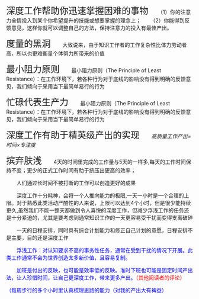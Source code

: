 <font size=5>深度工作帮助你迅速掌握困难的事物</font>
&#12288;&#12288;（1）你的注意力全情投入到某个你希望提升的技能或想要掌握的理念上；
&#12288;&#12288;（2）你能得到反馈意见，这样你就可以调整自己的方法，保持注意力的投入有最佳产出。

<font size=5>度量的黑洞</font>
&#12288;&#12288;大致说来，由于知识工作者的工作复杂性比体力劳动者高，所以也更难衡量个体努力所带来的价值

<font size=5>最小阻力原则</font>
&#12288;&#12288;最小阻力原则（The Principle of Least Resistance）：在工作环境下，若各种行为对于底线的影响没有得到明确的反馈意见，我们倾向于采用当下最简单易行的行为

<font size=5>忙碌代表生产力</font>
&#12288;&#12288;最小阻力原则（The Principle of Least Resistance）：在工作环境下，若各种行为对于底线的影响没有得到明确的反馈意见，我们倾向于采用当下最简单易行的行为

<font size=5>深度工作有助于精英级产出的实现</font>
 &#12288;&#12288;*高质量工作产出=时间×专注度*
 
<font size=5>摈弃肤浅</font>
&#12288;&#12288;4天的时间里完成的工作量与5天的一样多,每天的工作时间保持不变；更少的正式工作时间有助于挤压出更高的效率；

&#12288;&#12288;人们通过长时间不被打断的工作可以创造更好的成果

&#12288;&#12288;深度工作十分耗神，会将一个人推向能力的极限,一天一小时是一个合理的上限。对于熟悉此类活动严酷性的人来说，上限可以达到4个小时，但是很少能持续更久,虽然我们不能一整天都做到令人喜悦的深度工作，但减少浮浅工作的任务还是十分紧迫的，尤其是要考虑到通常知识工作的一天更容易受干扰而变得支离破碎

&#12288;&#12288;一天的日程安排，同时具有综合计划能力和修正自己计划的意愿，日程安排不是主要，目的还是深度工作

&#12288;&#12288;<font color=Blue>浮浅工作：对认知要求不高的事务性任务，通常在受到干扰的情况下开展。此类工作通常不会为世界创造太多新价值，且容易复制。<font>

&#12288;&#12288;<font color=Blue>加班是付出的反映，也可能是效率低的反映。准时下班也可能是固定时间产出法，让人珍惜时间，让自己更深度工作，带来更多产出。<font><font color= red>（其他阅读者的评论）</font>

（每周步行的多个小时里认真梳理思路的能力（对我的产出大有裨益）